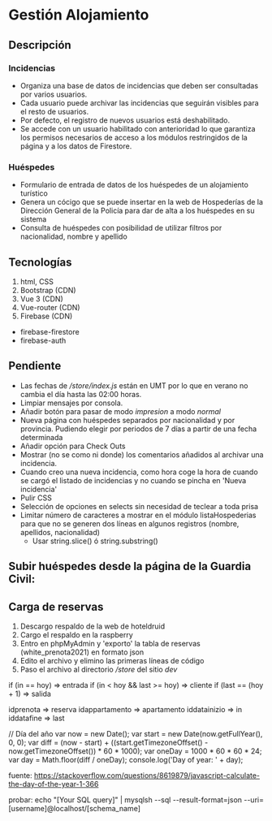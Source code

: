 # Gestión Alojamiento

## Descripción

### Incidencias

  - Organiza una base de datos de incidencias que deben ser consultadas por varios usuarios.
  - Cada usuario puede archivar las incidencias que seguirán visibles para el resto de usuarios.
  - Por defecto, el registro de nuevos usuarios está deshabilitado.
  - Se accede con un usuario habilitado con anterioridad lo que garantiza los permisos necesarios de acceso a los módulos restringidos de la página y a los datos de Firestore.

### Huéspedes

  - Formulario de entrada de datos de los huéspedes de un alojamiento turístico
  - Genera un cócigo que se puede insertar en la web de Hospederías de la Dirección General de la Policía para dar de alta a los huéspedes en su sistema
  - Consulta de huéspedes con posibilidad de utilizar filtros por nacionalidad, nombre y apellido

## Tecnologías

 1. html, CSS
 2. Bootstrap (CDN)
 3. Vue 3 (CDN)
 4. Vue-router (CDN)
 5. Firebase (CDN)
  - firebase-firestore
  - firebase-auth

## Pendiente

  - Las fechas de _/store/index.js_ están en UMT por lo que en verano no cambia el día hasta las 02:00 horas.
  -	Limpiar mensajes por consola.
  -	Añadir botón para pasar de modo _impresion_ a modo _normal_
  -	Nueva página con huéspedes separados por nacionalidad y por provincia. Pudiendo elegir por periodos de 7 días a partir de una fecha determinada
  - Añadir opción para Check Outs
  - Mostrar (no se como ni donde) los comentarios añadidos al archivar una incidencia.
  - Cuando creo una nueva incidencia, como hora coge la hora de cuando se cargó el listado de incidencias y no cuando se pincha en 'Nueva incidencia'
  - Pulir CSS
  - Selección de opciones en selects sin necesidad de teclear a toda prisa
  - Limitar número de caracteres a mostrar en el módulo listaHospederias para que no se generen dos líneas en algunos registros (nombre, apellidos, nacionalidad)
	+ Usar string.slice() ó string.substring()

## Subir huéspedes desde la página de la Guardia Civil:

## Carga de reservas

  1.	Descargo respaldo de la web de hoteldruid
  2.	Cargo el respaldo en la raspberry
  3.	Entro en phpMyAdmin y 'exporto' la tabla de reservas (white_prenota2021) en formato json
  4.	Edito el archivo y elimino las primeras líneas de código
  5.	Paso el archivo al directorio _/store_ del sitio _dev_
  
  if (in == hoy) => entrada
  if (in < hoy && last >= hoy) => cliente
  if (last == (hoy + 1) => salida
  
  idprenota => reserva
  idappartamento => apartamento
  iddatainizio => in
  iddatafine => last
  
// Día del año
var now = new Date();
var start = new Date(now.getFullYear(), 0, 0);
var diff = (now - start) + ((start.getTimezoneOffset() - now.getTimezoneOffset()) * 60 * 1000);
var oneDay = 1000 * 60 * 60 * 24;
var day = Math.floor(diff / oneDay);
console.log('Day of year: ' + day);

fuente: https://stackoverflow.com/questions/8619879/javascript-calculate-the-day-of-the-year-1-366


probar:
echo "[Your SQL query]" | mysqlsh --sql --result-format=json --uri=[username]@localhost/[schema_name] 